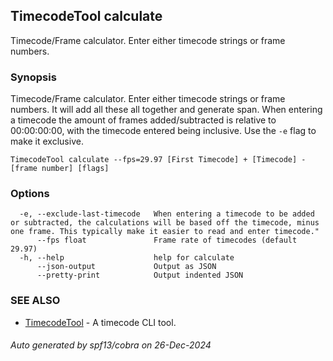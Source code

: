 ## TimecodeTool calculate

Timecode/Frame calculator. Enter either timecode strings or frame numbers. 

### Synopsis

Timecode/Frame calculator. Enter either timecode strings or frame numbers. It will add all these all together and generate span. When entering a timecode the amount of frames added/subtracted is relative to 00:00:00:00, with the timecode entered being inclusive. Use the `-e` flag to make it exclusive.

```
TimecodeTool calculate --fps=29.97 [First Timecode] + [Timecode] - [frame number] [flags]
```

### Options

```
  -e, --exclude-last-timecode   When entering a timecode to be added or subtracted, the calculations will be based off the timecode, minus one frame. This typically make it easier to read and enter timecode."
      --fps float               Frame rate of timecodes (default 29.97)
  -h, --help                    help for calculate
      --json-output             Output as JSON
      --pretty-print            Output indented JSON
```

### SEE ALSO

* [TimecodeTool](TimecodeTool.md)	 - A timecode CLI tool.

###### Auto generated by spf13/cobra on 26-Dec-2024

